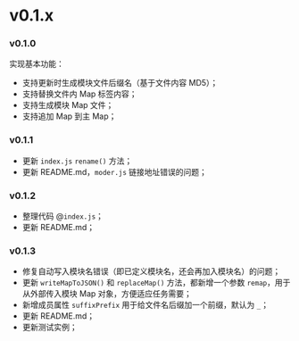 # v0.1.x

### v0.1.0

实现基本功能：

- 支持更新时生成模块文件后缀名（基于文件内容 MD5）；
- 支持替换文件内 Map 标签内容；
- 支持生成模块 Map 文件；
- 支持追加 Map 到主 Map；

### v0.1.1

- 更新 `index.js` `rename()` 方法；
- 更新 README.md，`moder.js` 链接地址错误的问题；

### v0.1.2

- 整理代码 @`index.js`；
- 更新 README.md；

### v0.1.3

- 修复自动写入模块名错误（即已定义模块名，还会再加入模块名）的问题；
- 更新 `writeMapToJSON()` 和 `replaceMap()` 方法，都新增一个参数 `remap`，用于从外部传入模块 Map 对象，方便适应任务需要； 
- 新增成员属性 `suffixPrefix` 用于给文件名后缀加一个前缀，默认为 `_`；
- 更新 README.md；
- 更新测试实例；